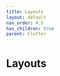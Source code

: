 ```yaml
---
title: Layouts
layout: default
nav_order: 4.5
has_children: true
parent: Flutter
---
```


# Layouts

